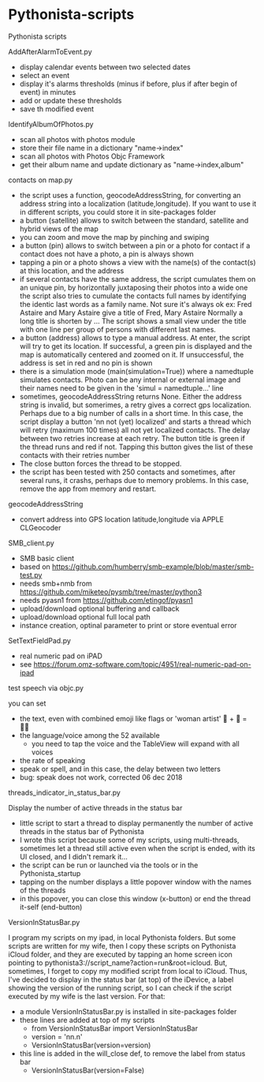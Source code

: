 # Pythonista-scripts
Pythonista scripts

AddAfterAlarmToEvent.py
 - display calendar events between two selected dates
 - select an event
 - display it's alarms thresholds (minus if before, plus if after begin of event) in minutes
 - add or update these thresholds
 - save th modified event

IdentifyAlbumOfPhotos.py
 - scan all photos with photos module
 - store their file name in a dictionary "name->index"
 - scan all photos with Photos Objc Framework
 - get their album name and update dictionary as "name->index,album"

contacts on map.py
 - the script uses a function, geocodeAddressString, for converting an
  	address string into a localization (latitude,longitude).
		If you want to use it in different scripts, you could store it in
		site-packages folder
 - a button (satellite) allows to switch between the standard, satellite and 
		hybrid views of the map
 - you can zoom and move the map by pinching and swiping
 - a button (pin) allows to switch between a pin or a photo for contact
		if a contact does not have a photo, a pin is always shown
 - tapping a pin or a photo shows a view with the name(s) of the contact(s)
		at this location, and the address
 - if several contacts have the same address, the script cumulates them
 	on an unique pin, by horizontally juxtaposing their photos into a wide one
		the script also tries to cumulate the contacts full names by identifying
		the identic last words as a family name. Not sure it's always ok
		ex: Fred Astaire and Mary Astaire give a title of Fred, Mary Astaire
		Normally a long title is shorten by ...
 	The script shows a small view under the title with one line per group
		of persons with different last names.
 -	a button (address) allows to type a manual address. At enter, the script
		will try to get its location. If successful, a green pin is displayed 
		and the map is automatically centered and zoomed on it.
		If unsuccessful, the address is set in red and no pin is shown
 - there is a simulation mode (main(simulation=True)) where a namedtuple
		simulates contacts. Photo can be any internal or external image
		and their names need to be given in the 'simul = namedtuple...' line
 - sometimes, geocodeAddressString returns None. Either the address string
		is invalid, but somerimes, a retry gives a correct gps localization.
		Perhaps due to a big number of calls in a short time.
		In this case, the script display a button 'nn not (yet) localized' and 
		starts a thread which will retry (maximum 100 times) all not yet localized
		contacts. The delay between two retries increase at each retry.
		The button title is green if the thread runs and red if not.
		Tapping this button gives the list of these contacts with their retries
		number
 - The close button forces the thread to be stopped. 
 - the script has been tested with 250 contacts and sometimes, after   several 
 		runs, it crashs, perhaps due to memory problems. In this case, remove
		 the app from memory and restart.

geocodeAddressString
 - convert address into GPS location latitude,longitude via APPLE CLGeocoder
 
SMB_client.py
 - SMB basic client
 - based   on   https://github.com/humberry/smb-example/blob/master/smb-test.py
 - needs smb+nmb from https://github.com/miketeo/pysmb/tree/master/python3
 - needs pyasn1  from https://github.com/etingof/pyasn1
 - upload/download optional buffering and callback
 - upload/download optional full local path 
 - instance creation, optinal parameter to print or store eventual error
 
SetTextFieldPad.py
 - real numeric pad on iPAD
 - see https://forum.omz-software.com/topic/4951/real-numeric-pad-on-ipad
 
test speech via objc.py

you can set 
- the text, even with combined emoji like flags or 'woman artist' 👩 + 🎨 = 👩‍🎨
- the language/voice among the 52 available
  - you need to tap the voice and the TableView will expand with all voices
- the rate of speaking
- speak or spell, and in this case, the delay between two letters
- bug: speak does not work, corrected 06 dec 2018

threads_indicator_in_status_bar.py

Display the number of active threads in the status bar
- little script to start a thread to display permanently the number of active threads in the status bar of Pythonista
- I wrote this script because some of my scripts, using multi-threads, sometimes let a thread still active even when the script is ended, with its UI closed, and I didn't remark it...
- the script can be run or launched via the tools or in the Pythonista_startup
- tapping on the number displays a little popover window with the names of the threads
- in this popover, you can close this window (x-button) or end the thread it-self (end-button)

VersionInStatusBar.py

I program my scripts on my ipad, in local Pythonista folders.
But some scripts are written for my wife, then I copy these scripts on Pythonista iCloud folder, and they are executed by tapping an home screen icon pointing to pythonista3://script_name?action=run&root=icloud.
But, sometimes, I forget to copy my modified script from local to iCloud.
Thus, I've decided to display in the status bar (at top) of the iDevice, a label showing the version of the running script, so I can check if the script executed by my wife is the last version.
For that:
- a module VersionInStatusBar.py is installed in site-packages folder
- these lines are added at top of my scripts
   * from  VersionInStatusBar import VersionInStatusBar
   * version = 'nn.n'
   * VersionInStatusBar(version=version)
- this line is added in the will_close def, to remove the label from status bar
   * VersionInStatusBar(version=False)
	 
